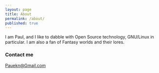 ```yaml
---
layout: page
title: About
permalink: /about/
published: true
---
```



I am Paul, and I like to dabble with Open Source technology, GNU/Linux in particular. I am also a fan of Fantasy worlds and their lores.

### Contact me

[Pauekn@Gmail.com](mailto:Pauekn@Gmail.com)
